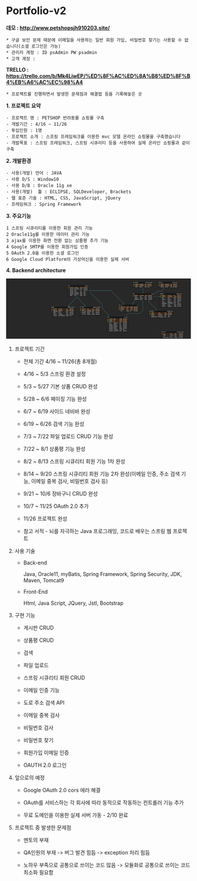 # Portfolio-v2

 **데모 : http://www.petshopsjh910203.site/**
 
 	* 구글 보안 문제 때문에 이메일을 사용하는 일반 회원 가입, 비밀번호 찾기는 사용할 수 없습니다(소셜 로그인은 가능)
 	* 관리자 계정 : ID psAdmin PW psadmin
	* 고객 계정 : 

 **TRELLO : https://trello.com/b/Mk4LiwEP/%ED%8F%AC%ED%8A%B8%ED%8F%B4%EB%A6%AC%EC%98%A4**
 
 	* 프로젝트를 진행하면서 발생한 문제점과 해결법 등을 기록해놓은 곳

 **1. 프로젝트 요약**

	- 프로젝트 명 : PETSHOP 반려동물 쇼핑몰 구축
	- 개발기간 : 4/16 ~ 11/26
	- 투입인원 : 1명
	- 프로젝트 소개 : 스프링 프레임워크를 이용한 mvc 모델 온라인 쇼핑몰을 구축했습니다
	- 개발목표 : 스프링 프레임워크, 스프링 시큐리티 등을 사용하여 실제 온라인 쇼핑몰과 같이 구축
		

**2. 개발환경**

	- 사용(개발) 언어 : JAVA
	- 사용 O/S : Window10
	- 사용 D/B : Oracle 11g xe
	- 사용(개발)  툴 : ECLIPSE, SQLDeveloper, Brackets
	- 웹 표준 기술 : HTML, CSS, JavaScript, jQuery
	- 프레임워크 : Spring Framework

**3. 주요기능**

	1 스프링 시큐리티를 이용한 회원 관리 기능
	2 Oracle11g를 이용한 데이터 관리 기능
	3 ajax를 이용한 화면 전환 없는 상품평 추가 기능
	4 Google SMTP를 이용한 회원가입 인증 
	5 OAuth 2.0을 이용한 소셜 로그인 
	6 Google Cloud Platform의 가상머신을 이용한 실제 서버 
	
**4. Backend architecture**

![PetShop](./image/PetShop.png)




1. 프로젝트 기간

	* 전체 기간 4/16 ~ 11/26(총 8개월)
 
	* 4/16 ~ 5/3 스프링 환경 설정
 
	* 5/3 ~ 5/27 기본 상품 CRUD 완성

	* 5/28 ~ 6/6 페이징 기능 완성
 
	* 6/7 ~ 6/19 사이드 네비바 완성
 
	* 6/19 ~ 6/26 검색 기능 완성
 
	* 7/3 ~ 7/22 파일 업로드 CRUD 기능 완성
 
	* 7/22 ~ 8/1 상품평 기능 완성
 
	* 8/2 ~ 8/13 스프링 시큐리티 회원 기능 1차 완성
 
	* 8/14 ~ 9/20 스프링 시큐리티 회원 기능 2차 완성(이메일 인증, 주소 검색 기능, 이메일 중복 검사, 비밀번호 검사 등)
 
	* 9/21 ~ 10/6 장바구니 CRUD 완성
 
	* 10/7 ~ 11/25 OAuth 2.0 추가
 
	* 11/26 프로젝트 완성
 
	* 참고 서적 - 뇌를 자극하는 Java 프로그래밍,
	코드로 배우는 스프링 웹 프로젝트
 
2. 사용 기술
	* Back-end
	
		Java, Oracle11, myBatis, Spring Framework, Spring Security, JDK, Maven, Tomcat9

	* Front-End
	
		Html, Java Script, JQuery, Jstl, Bootstrap

3. 구현 기능
	* 게시판 CRUD
	
	* 상품평 CRUD
	
	* 검색
	
	* 파일 업로드
	
	* 스프링 시큐리티 회원 CRUD

	* 이메일 인증 기능
	
	* 도로 주소 검색 API
	
	* 이메일 중복 검사
	
	* 비밀번호 검사
	
	* 비밀번호 찾기
	
	* 회원가입 이메일 인증
	
	* OAUTH 2.0 로그인
	
4. 앞으로의 예정

	* Google OAuth 2.0 cors 에러 해결

	* OAuth를 서비스하는 각 회사에 따라 동적으로 작동하는 컨트롤러 기능 추가

	* 무료 도메인을 이용한 실제 서버 가동 - 2/10 완료
	
5. 프로젝트 중 발생한 문제점

	* 멘토의 부재
	
	* QA인원의 부재 -> 버그 발견 힘듬 -> exception 처리 힘듬
	
	* 노하우 부족으로 공통으로 쓰이는 코드 많음 -> 모듈화로 공통으로 쓰이는 코드 최소화 필요함
	
